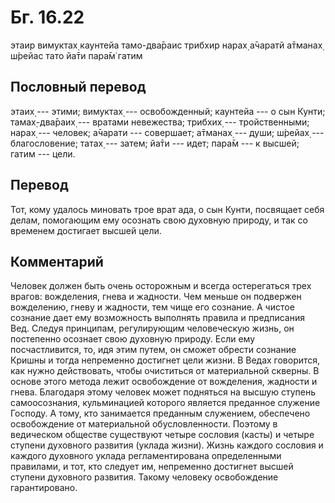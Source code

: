 # Бг. 16.22
этаир вимуктах̣ каунтейа
тамо-два̄раис трибхир нарах̣
а̄чаратй а̄тманах̣ ш́рейас
тато йа̄ти пара̄м̇ гатим
## Пословный перевод

этаих̣ --- этими; вимуктах̣ --- освобожденный; каунтейа --- о сын Кунти;
тамах̣-два̄раих̣ --- вратами невежества; трибхих̣ --- тройственными; нарах̣
--- человек; а̄чарати --- совершает; а̄тманах̣ --- души; ш́рейах̣ ---
благословение; татах̣ --- затем; йа̄ти --- идет; пара̄м --- к высшей; гатим
--- цели.

## Перевод

Тот, кому удалось миновать трое врат ада, о сын Кунти, посвящает себя
делам, помогающим ему осознать свою духовную природу, и так со временем
достигает высшей цели.

## Комментарий

Человек должен быть очень осторожным и всегда остерегаться трех врагов:
вожделения, гнева и жадности. Чем меньше он подвержен вожделению, гневу
и жадности, тем чище его сознание. А чистое сознание дает ему
возможность выполнять правила и предписания Вед. Следуя принципам,
регулирующим человеческую жизнь, он постепенно осознает свою духовную
природу. Если ему посчастливится, то, идя этим путем, он сможет обрести
сознание Кришны и тогда непременно достигнет цели жизни. В Ведах
говорится, как нужно действовать, чтобы очиститься от материальной
скверны. В основе этого метода лежит освобождение от вожделения,
жадности и гнева. Благодаря этому человек может подняться на высшую
ступень самоосознания, кульминацией которого является преданное служение
Господу. А тому, кто занимается преданным служением, обеспечено
освобождение от материальной обусловленности. Поэтому в ведическом
обществе существуют четыре сословия (касты) и четыре ступени духовного
развития (уклада жизни). Жизнь каждого сословия и каждого духовного
уклада регламентирована определенными правилами, и тот, кто следует им,
непременно достигнет высшей ступени духовного развития. Такому человеку
освобождение гарантировано.
